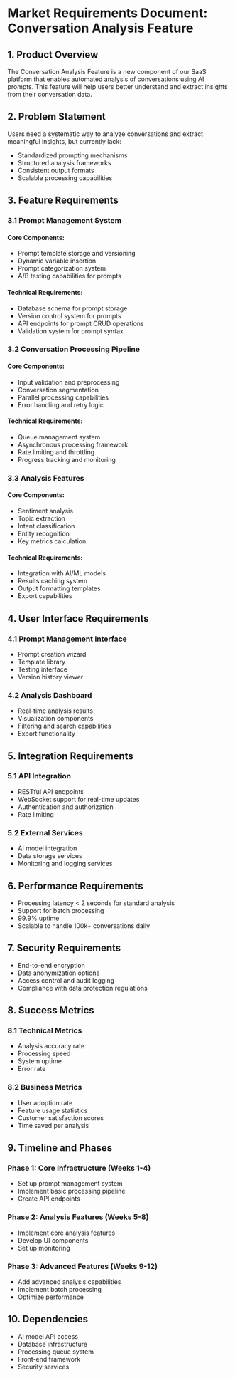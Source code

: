# Market Requirements Document: Conversation Analysis Feature

## 1. Product Overview

The Conversation Analysis Feature is a new component of our SaaS platform that enables automated analysis of conversations using AI prompts. This feature will help users better understand and extract insights from their conversation data.

## 2. Problem Statement

Users need a systematic way to analyze conversations and extract meaningful insights, but currently lack:
- Standardized prompting mechanisms
- Structured analysis frameworks
- Consistent output formats
- Scalable processing capabilities

## 3. Feature Requirements

### 3.1 Prompt Management System

#### Core Components:
- Prompt template storage and versioning
- Dynamic variable insertion
- Prompt categorization system
- A/B testing capabilities for prompts

#### Technical Requirements:
- Database schema for prompt storage
- Version control system for prompts
- API endpoints for prompt CRUD operations
- Validation system for prompt syntax

### 3.2 Conversation Processing Pipeline

#### Core Components:
- Input validation and preprocessing
- Conversation segmentation
- Parallel processing capabilities
- Error handling and retry logic

#### Technical Requirements:
- Queue management system
- Asynchronous processing framework
- Rate limiting and throttling
- Progress tracking and monitoring

### 3.3 Analysis Features

#### Core Components:
- Sentiment analysis
- Topic extraction
- Intent classification
- Entity recognition
- Key metrics calculation

#### Technical Requirements:
- Integration with AI/ML models
- Results caching system
- Output formatting templates
- Export capabilities

## 4. User Interface Requirements

### 4.1 Prompt Management Interface
- Prompt creation wizard
- Template library
- Testing interface
- Version history viewer

### 4.2 Analysis Dashboard
- Real-time analysis results
- Visualization components
- Filtering and search capabilities
- Export functionality

## 5. Integration Requirements

### 5.1 API Integration
- RESTful API endpoints
- WebSocket support for real-time updates
- Authentication and authorization
- Rate limiting

### 5.2 External Services
- AI model integration
- Data storage services
- Monitoring and logging services

## 6. Performance Requirements

- Processing latency < 2 seconds for standard analysis
- Support for batch processing
- 99.9% uptime
- Scalable to handle 100k+ conversations daily

## 7. Security Requirements

- End-to-end encryption
- Data anonymization options
- Access control and audit logging
- Compliance with data protection regulations

## 8. Success Metrics

### 8.1 Technical Metrics
- Analysis accuracy rate
- Processing speed
- System uptime
- Error rate

### 8.2 Business Metrics
- User adoption rate
- Feature usage statistics
- Customer satisfaction scores
- Time saved per analysis

## 9. Timeline and Phases

### Phase 1: Core Infrastructure (Weeks 1-4)
- Set up prompt management system
- Implement basic processing pipeline
- Create API endpoints

### Phase 2: Analysis Features (Weeks 5-8)
- Implement core analysis features
- Develop UI components
- Set up monitoring

### Phase 3: Advanced Features (Weeks 9-12)
- Add advanced analysis capabilities
- Implement batch processing
- Optimize performance

## 10. Dependencies

- AI model API access
- Database infrastructure
- Processing queue system
- Front-end framework
- Security services